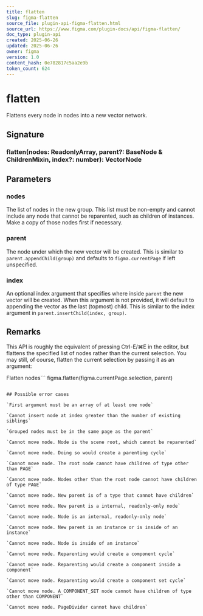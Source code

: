 ```yaml
---
title: flatten
slug: figma-flatten
source_file: plugin-api-figma-flatten.html
source_url: https://www.figma.com/plugin-docs/api/figma-flatten/
doc_type: plugin-api
created: 2025-06-26
updated: 2025-06-26
owner: figma
version: 1.0
content_hash: 0e782817c5aa2e9b
token_count: 624
---
```

# flatten

Flattens every node in nodes into a new vector network.

## Signature

### flatten(nodes: ReadonlyArray, parent?: BaseNode & ChildrenMixin, index?: number): VectorNode

## Parameters

### nodes

The list of nodes in the new group. This list must be non-empty and cannot include any node that cannot be reparented, such as children of instances. Make a copy of those nodes first if necessary.

### parent

The node under which the new vector will be created. This is similar to `parent.appendChild(group)` and defaults to `figma.currentPage` if left unspecified.

### index

An optional index argument that specifies where inside `parent` the new vector will be created. When this argument is not provided, it will default to appending the vector as the last (topmost) child. This is similar to the index argument in `parent.insertChild(index, group)`.

## Remarks

This API is roughly the equivalent of pressing Ctrl-E/⌘E in the editor, but flattens the specified list of nodes rather than the current selection. You may still, of course, flatten the current selection by passing it as an argument:

Flatten nodes```
figma.flatten(figma.currentPage.selection, parent)
```Since flattening involves moving nodes to a different parent, this operation is subject to many reparenting restrictions:

## Possible error cases

`First argument must be an array of at least one node`

`Cannot insert node at index greater than the number of existing siblings`

`Grouped nodes must be in the same page as the parent`

`Cannot move node. Node is the scene root, which cannot be reparented`

`Cannot move node. Doing so would create a parenting cycle`

`Cannot move node. The root node cannot have children of type other than PAGE`

`Cannot move node. Nodes other than the root node cannot have children of type PAGE`

`Cannot move node. New parent is of a type that cannot have children`

`Cannot move node. New parent is a internal, readonly-only node`

`Cannot move node. Node is an internal, readonly-only node`

`Cannot move node. New parent is an instance or is inside of an instance`

`Cannot move node. Node is inside of an instance`

`Cannot move node. Reparenting would create a component cycle`

`Cannot move node. Reparenting would create a component inside a component`

`Cannot move node. Reparenting would create a component set cycle`

`Cannot move node. A COMPONENT_SET node cannot have children of type other than COMPONENT`

`Cannot move node. PageDivider cannot have children`